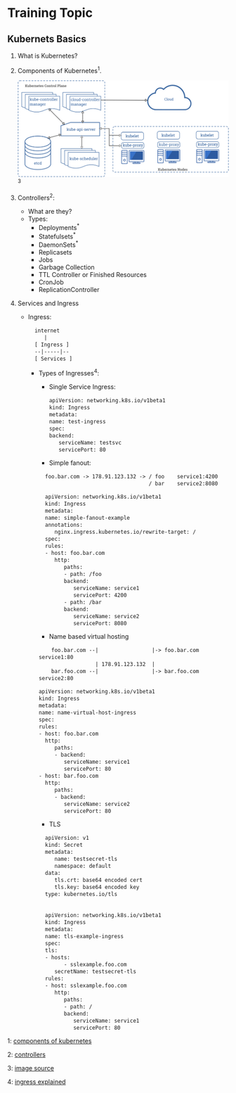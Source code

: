 # Training Topic

## Kubernets Basics

1.  What is Kubernetes?

2.  Components of Kubernetes<sup>1</sup>.

    ![image of components](images/components-of-kubernetes.png)<sup>3</sup>

3.  Controllers<sup>2</sup>:

    - What are they?
    - Types:
      - Deployments<sup>\*</sup>
      - Statefulsets<sup>\*</sup>
      - DaemonSets<sup>\*</sup>
      - Replicasets
      - Jobs
      - Garbage Collection
      - TTL Controller or Finished Resources
      - CronJob
      - ReplicationController

4.  Services and Ingress

    - Ingress:

      ```
        internet
           |
        [ Ingress ]
        --|-----|--
        [ Services ]
      ```

      - Types of Ingresses<sup>4</sup>:

        - Single Service Ingress:


            ```
            apiVersion: networking.k8s.io/v1beta1
            kind: Ingress
            metadata:
            name: test-ingress
            spec:
            backend:
               serviceName: testsvc
               servicePort: 80
            ```

         - Simple fanout:

          ```
            foo.bar.com -> 178.91.123.132 -> / foo    service1:4200
                                             / bar    service2:8080
          ```

          ```
            apiVersion: networking.k8s.io/v1beta1
            kind: Ingress
            metadata:
            name: simple-fanout-example
            annotations:
               nginx.ingress.kubernetes.io/rewrite-target: /
            spec:
            rules:
            - host: foo.bar.com
               http:
                  paths:
                  - path: /foo
                  backend:
                     serviceName: service1
                     servicePort: 4200
                  - path: /bar
                  backend:
                     serviceName: service2
                     servicePort: 8080

          ```

          - Name based virtual hosting


          ```
              foo.bar.com --|                 |-> foo.bar.com service1:80
                            | 178.91.123.132  |
              bar.foo.com --|                 |-> bar.foo.com service2:80

          ```

          ```
         apiVersion: networking.k8s.io/v1beta1
         kind: Ingress
         metadata:
         name: name-virtual-host-ingress
         spec:
         rules:
         - host: foo.bar.com
            http:
               paths:
               - backend:
                  serviceName: service1
                  servicePort: 80
         - host: bar.foo.com
            http:
               paths:
               - backend:
                  serviceName: service2
                  servicePort: 80

          ```

          - TLS


          ```
            apiVersion: v1
            kind: Secret
            metadata:
               name: testsecret-tls
               namespace: default
            data:
               tls.crt: base64 encoded cert
               tls.key: base64 encoded key
            type: kubernetes.io/tls


            apiVersion: networking.k8s.io/v1beta1
            kind: Ingress
            metadata:
            name: tls-example-ingress
            spec:
            tls:
            - hosts:
                  - sslexample.foo.com
               secretName: testsecret-tls
            rules:
            - host: sslexample.foo.com
               http:
                  paths:
                  - path: /
                  backend:
                     serviceName: service1
                     servicePort: 80

          ```

1: [components of kubernetes](https://kubernetes.io/docs/concepts/overview/components/)

2: [controllers](https://kubernetes.io/docs/concepts/workloads/controllers/)

3: [image source](https://kubernetes.io/docs/concepts/overview/components/)

4: [ingress explained](https://kubernetes.io/docs/concepts/services-networking/ingress/)
